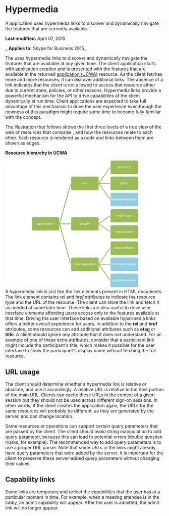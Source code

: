 
# Hypermedia
A application uses hypermedia links to discover and dynamically navigate the features that are currently available. 

 **Last modified:** April 07, 2015

 _ **Applies to:** Skype for Business 2015_

The uses hypermedia links to discover and dynamically navigate the features that are available at any given time. The client application starts with application creation and is presented with the features that are available in the returned [application (UCWA)](application_ref.md) resource. As the client fetches more and more resources, it can discover additional links. The absence of a link indicates that the client is not allowed to access that resource either due to current state, policies, or other reasons. Hypermedia links provide a powerful mechanism for the API to drive capabilities of the client dynamically at run time. Client applications are expected to take full advantage of this mechanism to drive the user experience even though the newness of this paradigm might require some time to become fully familiar with the concept.

The illustration that follows shows the first three levels of a tree view of the web of resources that comprise , and how the resources relate to each other. Each resource is rendered as a node and links between them are shown as edges.

**Resource hierarchy in UCWA**


![A depiction of resource hierarchy in UCWA](images/UCWA15Con_Hierarchy.png)A hypermedia link is just like the link elements present in HTML documents. The link element contains  _rel_ and _href_ attributes to indicate the resource type and the URL of the resource. The client can store the link and fetch it as needed at some later time. These links are also useful to drive user interface elements affording users access only to the features available at that time. Driving the user interface based on available hypermedia links offers a better overall experience for users.
In addition to the  **rel** and **href** attributes, some resources can add additional attributes such as **etag** or **title**. A client should ignore any attribute that it does not understand. For an example of one of these extra attributes, consider that a participant link might include the participant's title, which makes it possible for the user interface to show the participant's display name without fetching the full resource.

## URL usage

The client should determine whether a hypermedia link is relative or absolute, and use it accordingly. A relative URL is relative to the host portion of the main URL. Clients can cache these URLs in the context of a given session but they should not be used across different sign-on sessions. In other words, if the client creates the application again, the URLs for the same resources will probably be different, as they are generated by the server, and can change location. 

Some resources or operations can support certain query parameters that are passed by the client. The client should avoid string manipulation to add query parameter, because this can lead to potential errors (double question marks, for example). The recommended way to add query parameters is to use a proper URL parser. Note that some URLs in the links might already have query parameters that were added by the server. It is important for the client to preserve these server-added query parameters without changing their values.


## Capability links

Some links are temporary and reflect the capabilities that the user has at a particular moment in time. For example, when a meeting attendee is in the lobby, an admit capability will appear. After the user is admitted, the admit link will no longer appear.

